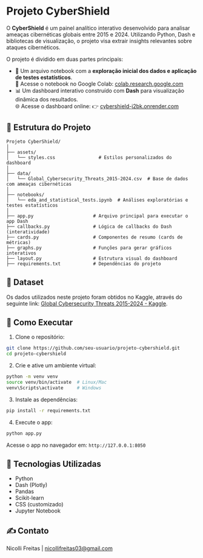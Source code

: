 # Projeto CyberShield

O **CyberShield** é um painel analítico interativo desenvolvido para analisar ameaças cibernéticas globais entre 2015 e 2024. Utilizando Python, Dash e bibliotecas de visualização, o projeto visa extrair insights relevantes sobre ataques cibernéticos.

O projeto é dividido em duas partes principais:
- 📘 Um arquivo notebook com a **exploração inicial dos dados e aplicação de testes estatísticos**.  
🔗 Acesse o notebook no Google Colab: [colab.research.google.com](colab.research.google.com)
- 📊 Um dashboard interativo construído com **Dash** para visualização dinâmica dos resultados.  
🌐 Acesse o dashboard online: 👉 [cybershield-j2bk.onrender.com](https://cybershield-j2bk.onrender.com/)

## 📁 Estrutura do Projeto

```
Projeto CyberShield/
│
├── assets/
│   └── styles.css                # Estilos personalizados do dashboard
│
├── data/
│   └── Global_Cybersecurity_Threats_2015-2024.csv  # Base de dados com ameaças cibernéticas
│
├── notebooks/
│   └── eda_and_statistical_tests.ipynb  # Análises exploratórias e testes estatísticos
│
├── app.py                      # Arquivo principal para executar o app Dash
├── callbacks.py                # Lógica de callbacks do Dash (interatividade)
├── cards.py                    # Componentes de resumo (cards de métricas)
├── graphs.py                   # Funções para gerar gráficos interativos
├── layout.py                   # Estrutura visual do dashboard
├── requirements.txt            # Dependências do projeto
```

## 📂 Dataset

Os dados utilizados neste projeto foram obtidos no Kaggle, através do seguinte link: [Global Cybersecurity Threats 2015-2024 - Kaggle](https://www.kaggle.com/datasets/atharvasoundankar/global-cybersecurity-threats-2015-2024/data).

## 🚀 Como Executar

1. Clone o repositório:

```bash
git clone https://github.com/seu-usuario/projeto-cybershield.git
cd projeto-cybershield
```

2. Crie e ative um ambiente virtual:

```bash
python -m venv venv
source venv/bin/activate  # Linux/Mac
venv\Scripts\activate     # Windows
```

3. Instale as dependências:

```bash
pip install -r requirements.txt
```

4. Execute o app:

```bash
python app.py
```

Acesse o app no navegador em: `http://127.0.0.1:8050`

## 🧠 Tecnologias Utilizadas

- Python
- Dash (Plotly)
- Pandas
- Scikit-learn
- CSS (customizado)
- Jupyter Notebook


## ✍️ Contato

Nicolli Freitas | nicollifreitas03@gmail.com